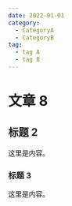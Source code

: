 ```yaml
---
date: 2022-01-01
category:
  - CategoryA
  - CategoryB
tag:
  - tag A
  - tag B
---
```


# 文章 8

## 标题 2

这里是内容。

### 标题 3

这里是内容。
